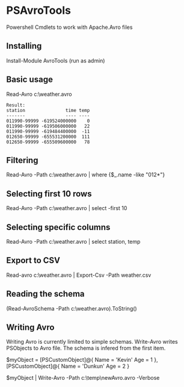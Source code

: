 # PSAvroTools
Powershell Cmdlets to work with Apache.Avro files

## Installing
Install-Module AvroTools (run as admin)

## Basic usage
Read-Avro c:\weather.avro

    Result:
    station               time temp
    -------               ---- ----
    011990-99999 -619524000000    0
    011990-99999 -619506000000   22
    011990-99999 -619484400000  -11
    012650-99999 -655531200000  111
    012650-99999 -655509600000   78

## Filtering
Read-Avro -Path c:\weather.avro | where {$_.name -like "012*"}

## Selecting first 10 rows
Read-Avro -Path c:\weather.avro | select -first 10

## Selecting specific columns
Read-Avro -Path c:\weather.avro | select station, temp

## Export to CSV
Read-avro c:\weather.avro | Export-Csv -Path weather.csv

## Reading the schema
(Read-AvroSchema -Path c:\weather.avro).ToString()

## Writing Avro
Writing Avro is currently limited to simple schemas.
Write-Avro writes PSObjects to Avro file. The schema is infered from the first item.

$myObject = [PSCustomObject]@{
    Name     = 'Kevin'
    Age = 1
},
[PSCustomObject]@{
    Name     = 'Dunkun'
    Age = 2
}

$myObject | Write-Avro -Path c:\temp\newAvro.avro -Verbose 
